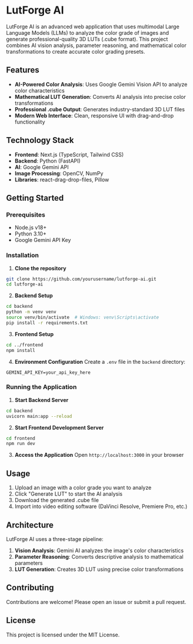 # LutForge AI

LutForge AI is an advanced web application that uses multimodal Large Language Models (LLMs) to analyze the color grade of images and generate professional-quality 3D LUTs (.cube format). This project combines AI vision analysis, parameter reasoning, and mathematical color transformations to create accurate color grading presets.

## Features

- **AI-Powered Color Analysis**: Uses Google Gemini Vision API to analyze color characteristics
- **Mathematical LUT Generation**: Converts AI analysis into precise color transformations
- **Professional .cube Output**: Generates industry-standard 3D LUT files
- **Modern Web Interface**: Clean, responsive UI with drag-and-drop functionality

## Technology Stack

- **Frontend**: Next.js (TypeScript, Tailwind CSS)
- **Backend**: Python (FastAPI)
- **AI**: Google Gemini API
- **Image Processing**: OpenCV, NumPy
- **Libraries**: react-drag-drop-files, Pillow

## Getting Started

### Prerequisites

- Node.js v18+
- Python 3.10+
- Google Gemini API Key

### Installation

1. **Clone the repository**

```bash
git clone https://github.com/yourusername/lutforge-ai.git
cd lutforge-ai
```

2. **Backend Setup**

```bash
cd backend
python -m venv venv
source venv/bin/activate  # Windows: venv\Scripts\activate
pip install -r requirements.txt
```

3. **Frontend Setup**

```bash
cd ../frontend
npm install
```

4. **Environment Configuration**
   Create a `.env` file in the `backend` directory:

```env
GEMINI_API_KEY=your_api_key_here
```

### Running the Application

1. **Start Backend Server**

```bash
cd backend
uvicorn main:app --reload
```

2. **Start Frontend Development Server**

```bash
cd frontend
npm run dev
```

3. **Access the Application**
   Open `http://localhost:3000` in your browser

## Usage

1. Upload an image with a color grade you want to analyze
2. Click "Generate LUT" to start the AI analysis
3. Download the generated .cube file
4. Import into video editing software (DaVinci Resolve, Premiere Pro, etc.)

## Architecture

LutForge AI uses a three-stage pipeline:

1. **Vision Analysis**: Gemini AI analyzes the image's color characteristics
2. **Parameter Reasoning**: Converts descriptive analysis to mathematical parameters
3. **LUT Generation**: Creates 3D LUT using precise color transformations

## Contributing

Contributions are welcome! Please open an issue or submit a pull request.

## License

This project is licensed under the MIT License.
